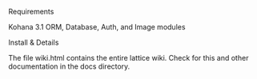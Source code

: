 Requirements

Kohana 3.1
ORM, Database, Auth, and Image modules


Install & Details

The file wiki.html contains the entire lattice wiki.  Check for this and other documentation in the docs directory.
